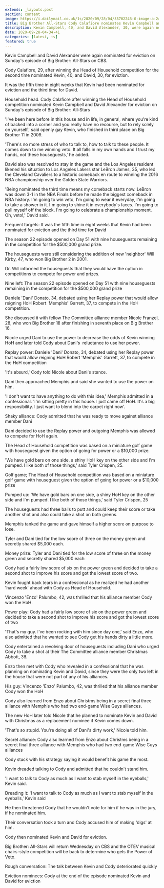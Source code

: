 ```yaml
---
extends: _layouts.post
section: content
image: https://i.dailymail.co.uk/1s/2020/09/28/04/33702248-0-image-a-24_1601263592514.jpg 
title: Big Brother All-Stars Cody Calafiore nominates Kevin Campbell and David Alexander for eviction 
description: Kevin Campbell, 40, and David Alexander, 30, were again nominated for eviction on Sundays episode of Big Brother All-Stars on CBS. 
date: 2020-09-28-04-34-41 
categories: [latest, tv] 
featured: true 
--- 
```

Kevin Campbell and David Alexander were again nominated for eviction on Sunday's episode of Big Brother: All-Stars on CBS.

Cody Calafiore, 29, after winning the Head of Household competition for the second time nominated Kevin, 40, and David, 30, for eviction.

It was the fifth time in eight weeks that Kevin had been nominated for eviction and the third time for David.

Household head: Cody Calafiore after winning the Head of Household competition nominated Kevin Campbell and David Alexander for eviction on Sunday's episode of Big Brother: All-Stars

'I've been here before in this house and in life, in general, where you're kind of backed into a corner and you really have no recourse, but to rely solely on yourself,' said openly gay Kevin, who finished in third place on Big Brother 11 in 2009.

'There's no more stress of who to talk to, how to talk to these people. It comes down to me winning veto. It all falls in my own hands and I trust my hands, not these houseguests,' he added.

David also was resolved to stay in the game and the Los Angeles resident likened his situation to Los Angeles Lakers star LeBron James, 35, who led the Cleveland Cavaliers to a historic comeback en route to winning the 2016 NBA championship over the Golden State Warriors.

'Being nominated the third time means my comeback starts now. LeBron was down 3-1 in the NBA Finals before he made the biggest comeback in NBA history. I'm going to win veto, I'm going to wear it everyday, I'm going to take a shower in it. I'm going to shine it in everybody's faces. I'm going to pull myself off the block. I'm going to celebrate a championship moment. Oh, veto!,' David said.

Frequent targets: It was the fifth time in eight weeks that Kevin had been nominated for eviction and the third time for David

The season 22 episode opened on Day 51 with nine houseguests remaining in the competition for the $500,000 grand prize.

The houseguests were still considering the addition of new 'neighbor' Will Kirby, 47, who won Big Brother 2 in 2001.

Dr. Will informed the houseguests that they would have the option in competitions to compete for power and prizes.

Nine left: The season 22 episode opened on Day 51 with nine houseguests remaining in the competition for the $500,000 grand prize

Daniele 'Dani' Donato, 34, debated using her Replay power that would allow reigning HoH Robert 'Memphis' Garrett, 37, to compete in the HoH competition.

She discussed it with fellow The Committee alliance member Nicole Franzel, 28, who won Big Brother 18 after finishing in seventh place on Big Brother 16.

Nicole urged Dani to use the power to decrease the odds of Kevin winning HoH and later told Cody about Dani's  reluctance to use her power.

Replay power: Daniele 'Dani' Donato, 34, debated using her Replay power that would allow reigning HoH Robert 'Memphis' Garrett, 37, to compete in the HoH competition

'It's absurd,' Cody told Nicole about Dani's stance.

Dani then approached Memphis and said she wanted to use the power on him.

'I don't want to have anything to do with this idea,' Memphis admitted in a confessional. 'I'm sitting pretty in this house. I just came off HoH. It's a big responsibility. I just want to blend into the carpet right now'.

Shaky alliance: Cody admitted that he was ready to move against alliance member Dani

Dani decided to use the Replay power and outgoing Memphis was allowed to compete for HoH again.

The Head of Household competition was based on a miniature golf game with houseguest given the option of going for power or a $10,000 prize.

'We have gold bars on one side, a shiny HoH key on the other side and I'm pumped. I like both of those things,' said Tyler Crispen, 25.

Golf game; The Head of Household competition was based on a miniature golf game with houseguest given the option of going for power or a $10,000 prize

Pumped up: 'We have gold bars on one side, a shiny HoH key on the other side and I'm pumped. I like both of those things,' said Tyler Crispen, 25

The houseguests had three balls to putt and could keep their score or take another shot and also could take a shot on both greens.

Memphis tanked the game and gave himself a higher score on purpose to lose. 

Tyler and Dani tied for the low score of three on the money green and secretly shared $5,000 each.

Money prize: Tyler and Dani tied for the low score of three on the money green and secretly shared $5,000 each

Cody had a fairly low score of six on the power green and decided to take a second shot to improve his score and got the lowest score of two.

Kevin fought back tears in a confessional as he realized he had another 'hard week' ahead with Cody as Head of Household.

Vincenzo 'Enzo' Palumbo, 42, was thrilled that his alliance member Cody won the HoH.

Power play: Cody had a fairly low score of six on the power green and decided to take a second shot to improve his score and got the lowest score of two

'That's my guy. I've been rocking with him since day one,' said Enzo, who also admitted that he wanted to see Cody get his hands dirty a little more.

Cody entertained a revolving door of houseguests including Dani who urged Cody to take a shot at their The Committee alliance member Christmas Abbott, 38.

Enzo then met with Cody who revealed in a confessional that he was planning on nominating Kevin and David, since they were the only two left in the house that were not part of any of his alliances.

His guy: Vincenzo 'Enzo' Palumbo, 42, was thrilled that his alliance member Cody won the HoH

Cody also learned from Enzo about Christms being in a secret final three alliance with Memphis who had two end-game Wise Guys alliances.  

The new HoH later told Nicole that he planned to nominate Kevin and David with Christmas as a replacement nominee if Kevin comes down.

'That's so stupid. You're doing all of Dani's dirty work,' Nicole told him.

Secret alliance: Cody also learned from Enzo about Christms being in a secret final three alliance with Memphis who had two end-game Wise Guys alliances

Cody stuck with his strategy saying it would benefit his game the most.

Kevin dreaded talking to Cody and admitted that he couldn't stand him.

'I want to talk to Cody as much as I want to stab myself in the eyeballs,' Kevin said.

Dreading it: 'I want to talk to Cody as much as I want to stab myself in the eyeballs,' Kevin said

He then threatened Cody that he wouldn't vote for him if he was in the jury, if he nominated him.

Their conversation took a turn and Cody accused him of making 'digs' at him.

Cody then nominated Kevin and David for eviction.

Big Brother: All-Stars will return Wednesday on CBS and the OTEV musical chairs-style competition will be back to determine who gets the Power of Veto.

Rough conversation: The talk between Kevin and Cody deteriorated quickly

Eviction nominees: Cody at the end of the episode nominated Kevin and David for eviction

